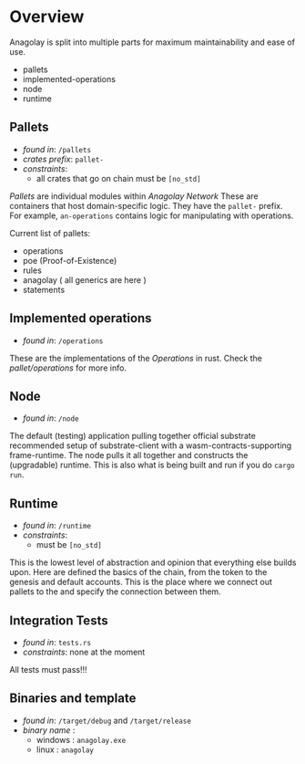 # Overview

Anagolay is split into multiple parts for maximum maintainability and ease of use.

- pallets
- implemented-operations
- node
- runtime

## Pallets

- _found in_: `/pallets`
- _crates prefix_: `pallet-`
- _constraints_:
  - all crates that go on chain must be `[no_std]`

_Pallets_ are individual modules within _Anagolay Network_ These are containers that host domain-specific logic. They have the `pallet-` prefix. For example, `an-operations` contains logic for manipulating with operations.

Current list of pallets:

- operations
- poe (Proof-of-Existence)
- rules
- anagolay ( all generics are here )
- statements

## Implemented operations

- _found in_: `/operations`

These are the implementations of the _Operations_ in rust. Check the _pallet/operations_ for more info.

## Node

- _found in_: `/node`

The default (testing) application pulling together official substrate recommended setup of substrate-client with a wasm-contracts-supporting frame-runtime. The node pulls it all together and constructs the (upgradable) runtime. This is also what is being built and run if you do `cargo run`.

## Runtime

- _found in_: `/runtime`
- _constraints_:
  - must be `[no_std]`

This is the lowest level of abstraction and opinion that everything else builds upon. Here are defined the basics of the chain, from the token to the genesis and default accounts. This is the place where we connect out pallets to the and specify the connection between them.

## Integration Tests

- _found in_: `tests.rs`
- _constraints_: none at the moment

All tests must pass!!!

## Binaries and template

- _found in_: `/target/debug` and `/target/release`
- _binary name_ :
  - windows : `anagolay.exe`
  - linux : `anagolay`
